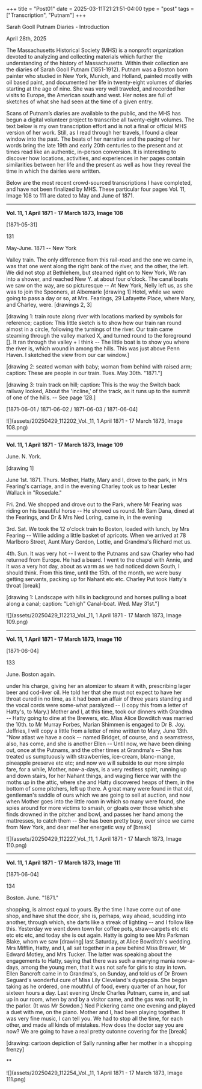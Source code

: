 +++
title = "Post01"
date = 2025-03-11T21:21:51-04:00
type = "post"
tags = ["Transcription", "Putnam"]
+++

Sarah Gooll Putnam Diaries - Introduction

April 28th, 2025

The Massachusetts Historical Society (MHS) is a nonprofit organization devoted to analyzing and collecting materials which further the understanding of the history of Massachusetts. Within their collection are the diaries of Sarah Gooll Putnam (1851-1912). Putnam was a Boston born painter who studied in New York, Munich, and Holland, painted mostly with oil based paint, and documented her life in twenty-eight volumes of diaries starting at the age of nine. She was very well traveled, and recorded her visits to Europe, the American south and west. Her notes are full of sketches of what she had seen at the time of a given entry.

Scans of Putnam’s diaries are available to the public, and the MHS has begun a digital volunteer project to transcribe all twenty-eight volumes. The text below is my own transcription effort and is not a final or official MHS version of her work. Still, as I read through her travels, I found a clear window into the past. The beats of her narrative and the pacing of her words bring the late 19th and early 20th centuries to the present and at times read like an authentic, in-person conversion. It is interesting to discover how locations, activities, and experiences in her pages contain similarities between her life and the present as well as how they reveal the time in which the dairies were written.

Below are the most recent crowd-sourced transcriptions I have completed, and have not been finalized by MHS. These particular four pages Vol. 11, Image 108 to 111 are dated to May and June of 1871.

---

**Vol. 11, 1 April 1871 - 17 March 1873, Image 108**

[1871-05-31]

131

May-June. 1871 -- New York

Valley train. The only difference from this rail-road and the one we came in, was that one went along the right bank of the river, and the other, the left. We did not stop at Bethlehem, but steamed right on to New York, We ran into a shower, and reached New Y. at about four o'clock. The canal boats we saw on the way, are so picturesque -- At New York, Nelly left us, as she was to join the Spooners, at Albemarle [drawing 1] Hotel, while we were going to pass a day or so, at Mrs. Fearings, 29 Lafayette Place, where Mary, and Charley, were. [drawings 2, 3]

[drawing 1: train route along river with locations marked by symbols for reference; caption: This little sketch is to show how our train ran round almost in a circle, following the turnings of the river. Our train came steaming through the valley marked X, and turned round to the foreground []. It ran through the valley + I think -- The little boat is to show you where the river is, which wound in among the hills. This was just above Penn Haven. I sketched the view from our car window.]

[drawing 2: seated woman with baby; woman from behind with raised arm; caption: These are people in our train. Tues. May 30th. "1871."]

[drawing 3: train track on hill; caption: This is the way the Switch back railway looked, About the 'incline,' of the track, as it runs up to the summit of one of the hills. -- See page 128.]

[1871-06-01 / 1871-06-02 / 1871-06-03 / 1871-06-04]

![](assets/20250429_112202_Vol._11, 1 April 1871 - 17 March 1873, Image 108.png)

---

**Vol. 11, 1 April 1871 - 17 March 1873, Image 109**

June. N. York.

[drawing 1]

June 1st. 1871. Thurs. Mother, Hatty, Mary and I, drove to the park, in Mrs Fearing's carriage, and in the evening Charley took us to hear Lester Wallack in "Rosedale."

Fri. 2nd. We shopped and drove out to the Park, where Mr Fearing was riding on his beautiful horse -- He showed us round. Mr Sam Dana, dined at the Fearings, and Dr & Mrs Ned Loring, came in, in the evening

3rd. Sat. We took the 12 o'clock train to Boston, loaded with lunch, by Mrs Fearing -- Willie adding a little basket of apricots. When we arrived at 78 Marlboro Street, Aunt Mary Gordon, Lottie, and Grandma's Richard met us.

4th. Sun. It was very hot -- I went to the Putnams and saw Charley who had returned from Europe. He had a beard. I went to the chapel with Annie, and it was a very hot day, about as warm as we had noticed down South, I should think. From this time, until the 15th. of the month, we were busy getting servants, packing up for Nahant etc etc. Charley Put took Hatty's throat [break]

[drawing 1: Landscape with hills in background and horses pulling a boat along a canal; caption: "Lehigh" Canal-boat. Wed. May 31st."]

![](assets/20250429_112213_Vol._11, 1 April 1871 - 17 March 1873, Image 109.png)

---

**Vol. 11, 1 April 1871 - 17 March 1873, Image 110**

[1871-06-04]

133

June. Boston again.

under his charge, giving her an atomizer to steam it with, prescribing lager beer and cod-liver oil. He told her that she must not expect to have her throat cured in no time, as it had been an affair of three years standing and the vocal cords were some-what paralyzed -- (I copy this from a letter of Hatty's, to Mary.) Mother and I, at this time, took our dinners with Grandma -- Hatty going to dine at the Brewers, etc. Miss Alice Bowditch was married the 10th. to Mr Murray Forbes, Marian Shimmen is engaged to Dr B. Joy. Jeffries, I will copy a little from a letter of mine written to Mary, June 13th. "Now atlast we have a cook -- named Bridget, of course, and a seamstress, also, has come, and she is another Ellen -- Until now, we have been dining out, once at the Putnams, and the other times at Grandma's -- She has treated us sumptuously with strawberries, ice-cream, blanc-mange, pineapple preserve etc etc; and now we will subside to our more simple fare, for a while, Mother, now-a-days, is a very restless spirit, running up and down stairs, for her Nahant things, and waging fierce war with the moths up in the attic, where she and Hatty discovered heaps of them, in the bottom of some pitchers, left up there. A great many were found in that old, gentleman's saddle of ours which we are going to sell at auction, and now when Mother goes into the little room in which so many were found, she spies around for more victims to smash, or gloats over those which she finds drowned in the pitcher and bowl, and passes her hand among the mattresses, to catch them -- She has been pretty busy, ever since we came from New York, and dear me! her energetic way of [break]

![](assets/20250429_112227_Vol._11, 1 April 1871 - 17 March 1873, Image 110.png)

---

**Vol. 11, 1 April 1871 - 17 March 1873, Image 111**

[1871-06-04]

134

Boston. June. "1871."

shopping, is almost equal to yours. By the time I have come out of one shop, and have shut the door, she is, perhaps, way ahead, scudding into another, through which, she darts like a streak of lighting -- and I follow like this. Yesterday we went down town for coffee pots, straw-carpets etc etc etc etc etc, and today she is out again. Hatty is going to see Mrs Parkman Blake, whom we saw [drawing] last Saturday, at Alice Bowditch's wedding. Mrs Mifflin, Hatty, and I, all sat together in a pew behind Miss Brewer, Mr Edward Motley, and Mrs Tucker. The latter was speaking about the engagements to Hatty, saying that there was such a marrying mania now-a-days, among the young men, that it was not safe for girls to stay in town. Ellen Bancroft came in to Grandma's, on Sunday, and told us of Dr Brown Seguard's wonderful cure of Miss Lily Cleveland's dyspepsia. She began taking as he ordered, one mouthful of food, every quarter of an hour, for sixteen hours a day. Last evening Uncle Charles Putnam, came in, and sat up in our room, when by and by a visitor came, and the gas was not lit, in the parlor. (It was Mr Sowdon.) Ned Pickering came one evening and played a duet with me, on the piano. Mother and I, had been playing together. It was very fine music, I can tell you. We had to stop all the time, for each other, and made all kinds of mistakes. How does the doctor say you are now? We are going to have a real pretty cutonne covering for the [break]

[drawing: cartoon depiction of Sally running after her mother in a shopping frenzy]

**

![](assets/20250429_112254_Vol._11, 1 April 1871 - 17 March 1873, Image 111.png)
